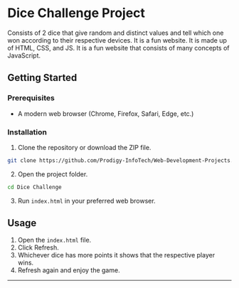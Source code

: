 # Dice Challenge Project

Consists of 2 dice that give random and distinct values and tell which one won according to their respective devices. It is a fun website. It is made up of HTML, CSS, and JS. It is a fun website that consists of many concepts of JavaScript.


## Getting Started

### Prerequisites

- A modern web browser (Chrome, Firefox, Safari, Edge, etc.)

### Installation

1. Clone the repository or download the ZIP file.

```bash
git clone https://github.com/Prodigy-InfoTech/Web-Development-Projects.git
```

2. Open the project folder.

```bash
cd Dice Challenge
```

3. Run `index.html` in your preferred web browser.

## Usage

1. Open the `index.html` file.
2. Click Refresh. 
3. Whichever dice has more points it shows that the respective player wins.
4. Refresh again and enjoy the game.
---

